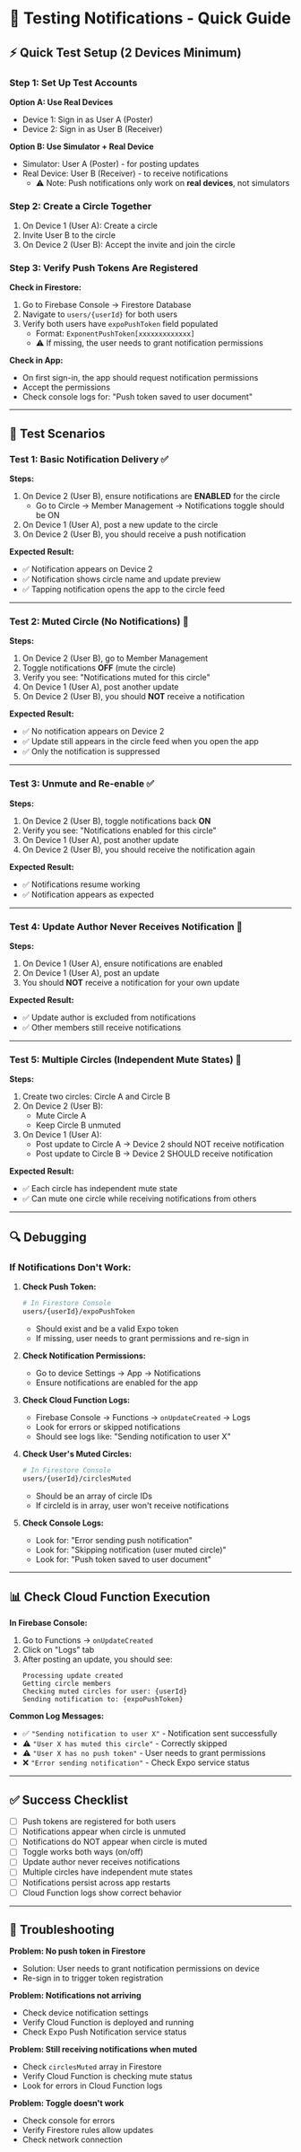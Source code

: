 # 🧪 Testing Notifications - Quick Guide

## ⚡ **Quick Test Setup (2 Devices Minimum)**

### **Step 1: Set Up Test Accounts**

**Option A: Use Real Devices**
- Device 1: Sign in as User A (Poster)
- Device 2: Sign in as User B (Receiver)

**Option B: Use Simulator + Real Device**
- Simulator: User A (Poster) - for posting updates
- Real Device: User B (Receiver) - to receive notifications
  - ⚠️ Note: Push notifications only work on **real devices**, not simulators

### **Step 2: Create a Circle Together**

1. On Device 1 (User A): Create a circle
2. Invite User B to the circle
3. On Device 2 (User B): Accept the invite and join the circle

### **Step 3: Verify Push Tokens Are Registered**

**Check in Firestore:**
1. Go to Firebase Console → Firestore Database
2. Navigate to `users/{userId}` for both users
3. Verify both users have `expoPushToken` field populated
   - Format: `ExponentPushToken[xxxxxxxxxxxxx]`
   - ⚠️ If missing, the user needs to grant notification permissions

**Check in App:**
- On first sign-in, the app should request notification permissions
- Accept the permissions
- Check console logs for: "Push token saved to user document"

---

## 🧪 **Test Scenarios**

### **Test 1: Basic Notification Delivery** ✅

**Steps:**
1. On Device 2 (User B), ensure notifications are **ENABLED** for the circle
   - Go to Circle → Member Management → Notifications toggle should be ON
2. On Device 1 (User A), post a new update to the circle
3. On Device 2 (User B), you should receive a push notification

**Expected Result:**
- ✅ Notification appears on Device 2
- ✅ Notification shows circle name and update preview
- ✅ Tapping notification opens the app to the circle feed

---

### **Test 2: Muted Circle (No Notifications)** 🔕

**Steps:**
1. On Device 2 (User B), go to Member Management
2. Toggle notifications **OFF** (mute the circle)
3. Verify you see: "Notifications muted for this circle"
4. On Device 1 (User A), post another update
5. On Device 2 (User B), you should **NOT** receive a notification

**Expected Result:**
- ✅ No notification appears on Device 2
- ✅ Update still appears in the circle feed when you open the app
- ✅ Only the notification is suppressed

---

### **Test 3: Unmute and Re-enable** ✅

**Steps:**
1. On Device 2 (User B), toggle notifications back **ON**
2. Verify you see: "Notifications enabled for this circle"
3. On Device 1 (User A), post another update
4. On Device 2 (User B), you should receive the notification again

**Expected Result:**
- ✅ Notifications resume working
- ✅ Notification appears as expected

---

### **Test 4: Update Author Never Receives Notification** 👤

**Steps:**
1. On Device 1 (User A), ensure notifications are enabled
2. On Device 1 (User A), post an update
3. You should **NOT** receive a notification for your own update

**Expected Result:**
- ✅ Update author is excluded from notifications
- ✅ Other members still receive notifications

---

### **Test 5: Multiple Circles (Independent Mute States)** 🔄

**Steps:**
1. Create two circles: Circle A and Circle B
2. On Device 2 (User B):
   - Mute Circle A
   - Keep Circle B unmuted
3. On Device 1 (User A):
   - Post update to Circle A → Device 2 should NOT receive notification
   - Post update to Circle B → Device 2 SHOULD receive notification

**Expected Result:**
- ✅ Each circle has independent mute state
- ✅ Can mute one circle while receiving notifications from others

---

## 🔍 **Debugging**

### **If Notifications Don't Work:**

1. **Check Push Token:**
   ```bash
   # In Firestore Console
   users/{userId}/expoPushToken
   ```
   - Should exist and be a valid Expo token
   - If missing, user needs to grant permissions and re-sign in

2. **Check Notification Permissions:**
   - Go to device Settings → App → Notifications
   - Ensure notifications are enabled for the app

3. **Check Cloud Function Logs:**
   - Firebase Console → Functions → `onUpdateCreated` → Logs
   - Look for errors or skipped notifications
   - Should see logs like: "Sending notification to user X"

4. **Check User's Muted Circles:**
   ```bash
   # In Firestore Console
   users/{userId}/circlesMuted
   ```
   - Should be an array of circle IDs
   - If circleId is in array, user won't receive notifications

5. **Check Console Logs:**
   - Look for: "Error sending push notification"
   - Look for: "Skipping notification (user muted circle)"
   - Look for: "Push token saved to user document"

---

## 📊 **Check Cloud Function Execution**

**In Firebase Console:**
1. Go to Functions → `onUpdateCreated`
2. Click on "Logs" tab
3. After posting an update, you should see:
   ```
   Processing update created
   Getting circle members
   Checking muted circles for user: {userId}
   Sending notification to: {expoPushToken}
   ```

**Common Log Messages:**
- ✅ `"Sending notification to user X"` - Notification sent successfully
- ⚠️ `"User X has muted this circle"` - Correctly skipped
- ⚠️ `"User X has no push token"` - User needs to grant permissions
- ❌ `"Error sending notification"` - Check Expo service status

---

## ✅ **Success Checklist**

- [ ] Push tokens are registered for both users
- [ ] Notifications appear when circle is unmuted
- [ ] Notifications do NOT appear when circle is muted
- [ ] Toggle works both ways (on/off)
- [ ] Update author never receives notifications
- [ ] Multiple circles have independent mute states
- [ ] Notifications persist across app restarts
- [ ] Cloud Function logs show correct behavior

---

## 🚨 **Troubleshooting**

**Problem: No push token in Firestore**
- Solution: User needs to grant notification permissions on device
- Re-sign in to trigger token registration

**Problem: Notifications not arriving**
- Check device notification settings
- Verify Cloud Function is deployed and running
- Check Expo Push Notification service status

**Problem: Still receiving notifications when muted**
- Check `circlesMuted` array in Firestore
- Verify Cloud Function is checking mute status
- Look for errors in Cloud Function logs

**Problem: Toggle doesn't work**
- Check console for errors
- Verify Firestore rules allow updates
- Check network connection
